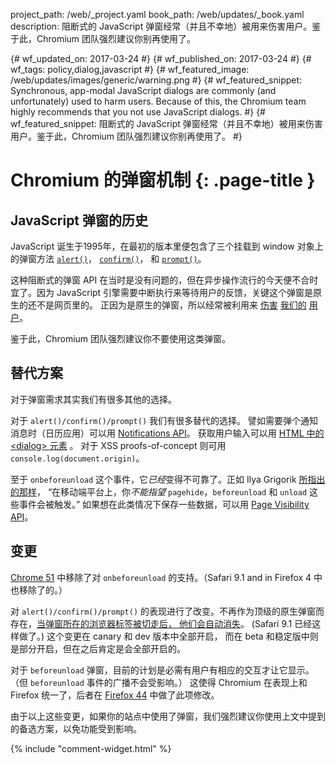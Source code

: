 project_path: /web/_project.yaml
book_path: /web/updates/_book.yaml
description: 阻断式的 JavaScript 弹窗经常（并且不幸地）被用来伤害用户。鉴于此，Chromium 团队强烈建议你别再使用了。

{# wf_updated_on: 2017-03-24 #}
{# wf_published_on: 2017-03-24 #}
{# wf_tags: policy,dialog,javascript #}
{# wf_featured_image: /web/updates/images/generic/warning.png #}
{# wf_featured_snippet: Synchronous, app-modal JavaScript dialogs are commonly (and unfortunately) used to harm users. Because of this, the Chromium team highly recommends that you not use JavaScript dialogs. #}
{# wf_featured_snippet: 阻断式的 JavaScript 弹窗经常（并且不幸地）被用来伤害用户。鉴于此，Chromium 团队强烈建议你别再使用了。 #}

# Chromium 的弹窗机制 {: .page-title }

## JavaScript 弹窗的历史

JavaScript 诞生于1995年，在最初的版本里便包含了三个挂载到 window 对象上的弹窗方法 
[`alert()`](https://developer.mozilla.org/en-US/docs/Web/API/Window/alert)，
[`confirm()`](https://developer.mozilla.org/en-US/docs/Web/API/Window/confirm)，
和 [`prompt()`](https://developer.mozilla.org/en-US/docs/Web/API/Window/prompt)。

这种阻断式的弹窗 API 在当时是没有问题的，但在异步操作流行的今天便不合时宜了。因为
JavaScript 引擎需要中断执行来等待用户的反馈，关键这个弹窗是原生的还不是网页里的。
正因为是原生的弹窗，所以经常被利用来
[伤害](https://twitter.com/fugueish/status/702684718303588352)
[我们的](https://blog.malwarebytes.org/fraud-scam/2016/02/tech-support-scammers-use-new-browser-trick-to-defeat-blocking/)
[用户](https://blog.malwarebytes.com/cybercrime/2013/12/android-pop-ups-warn-of-infection/)。

鉴于此，Chromium 团队强烈建议你不要使用这类弹窗。

## 替代方案

对于弹窗需求其实我们有很多其他的选择。

对于 `alert()/confirm()/prompt()` 我们有很多替代的选择。 譬如需要弹个通知消息时（日历应用）可以用
[Notifications API](https://developer.mozilla.org/en-US/docs/Web/API/Notifications_API)。
获取用户输入可以用
[HTML 中的 &lt;dialog&gt; 元素](https://developer.mozilla.org/en-US/docs/Web/HTML/Element/dialog)
。 对于 XSS proofs-of-concept 则可用 `console.log(document.origin)`。

至于 `onbeforeunload` 这个事件，它*已经*变得不可靠了。正如 Ilya Grigorik 
[所指出的那样](https://www.igvita.com/2015/11/20/dont-lose-user-and-app-state-use-page-visibility/)，
“在移动端平台上，你*不能指望* `pagehide`，`beforeunload` 和 `unload` 这些事件会被触发。”
如果想在此类情况下保存一些数据，可以用
[Page Visibility API](https://w3c.github.io/page-visibility/#introduction)。

## 变更

[Chrome 51](https://www.chromestatus.com/feature/5349061406228480)
中移除了对  `onbeforeunload` 的支持。（Safari 9.1 and in Firefox 4 中也移除了的。）

对 `alert()/confirm()/prompt()` 的表现进行了改变。不再作为顶级的原生弹窗而存在，[当弹窗所在的浏览器标签被切走后，
他们会自动消失](https://crbug.com/629964)。
(Safari 9.1 已经这样做了。) 这个变更在 canary 和 dev 版本中全部开启，
而在 beta 和稳定版中则是部分开启，但在之后肯定是会全部开启的。

对于 `beforeunload` 弹窗，目前的计划是必需有用户有相应的交互才让它显示。（但 `beforeunload` 事件的广播不会受影响。）
这使得 Chromium 在表现上和 Firefox 统一了，后者在 [Firefox 44](https://bugzilla.mozilla.org/show_bug.cgi?id=636905) 
中做了此项修改。

由于以上这些变更，如果你的站点中使用了弹窗，我们强烈建议你使用上文中提到的备选方案，以免功能受到影响。

{% include "comment-widget.html" %}